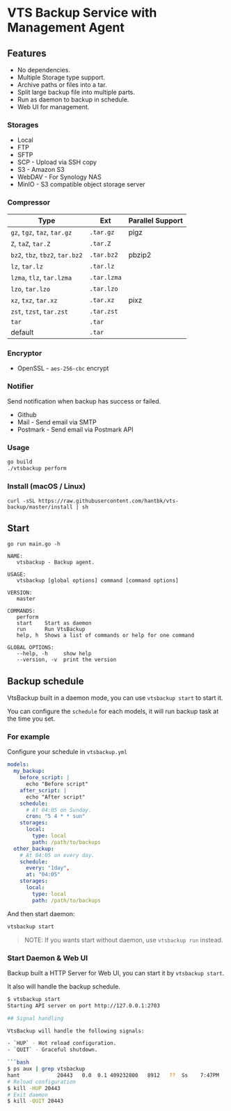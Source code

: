 # VTS Backup Service with Management Agent

## Features
- No dependencies.
- Multiple Storage type support.
- Archive paths or files into a tar.
- Split large backup file into multiple parts.
- Run as daemon to backup in schedule.
- Web UI for management.

### Storages

- Local
- FTP
- SFTP
- SCP - Upload via SSH copy 
- S3 - Amazon S3
- WebDAV - For Synology NAS 
- MinIO - S3 compatible object storage server

### Compressor

| Type                            | Ext         | Parallel Support |
 |---------------------------------|-------------|------------------|
| `gz`, `tgz`, `taz`, `tar.gz`    | `.tar.gz`   | pigz             |
| `Z`, `taZ`, `tar.Z`             | `.tar.Z`    |                  |
| `bz2`, `tbz`, `tbz2`, `tar.bz2` | `.tar.bz2`  | pbzip2           |
| `lz`, `tar.lz`                  | `.tar.lz`   |                  |
| `lzma`, `tlz`, `tar.lzma`       | `.tar.lzma` |                  |
| `lzo`, `tar.lzo`                | `.tar.lzo`  |                  |
| `xz`, `txz`, `tar.xz`           | `.tar.xz`   | pixz             |
| `zst`, `tzst`, `tar.zst`        | `.tar.zst`  |                  |
| `tar`                           | `.tar`      |                  |
| default                         | `.tar`      |                  |

### Encryptor

- OpenSSL - `aes-256-cbc` encrypt

### Notifier
Send notification when backup has success or failed.
- Github 
- Mail - Send email via SMTP
- Postmark - Send email via Postmark API

### Usage
```bash
go build
./vtsbackup perform
```

### Install (macOS / Linux)
```shell
curl -sSL https://raw.githubusercontent.com/hantbk/vts-backup/master/install | sh
```

## Start 
```shell
go run main.go -h
```

```
NAME:
   vtsbackup - Backup agent.

USAGE:
   vtsbackup [global options] command [command options]

VERSION:
   master

COMMANDS:
   perform  
   start    Start as daemon
   run      Run VtsBackup
   help, h  Shows a list of commands or help for one command

GLOBAL OPTIONS:
   --help, -h     show help
   --version, -v  print the version
```


## Backup schedule

VtsBackup built in a daemon mode, you can use `vtsbackup start` to start it.

You can configure the `schedule` for each models, it will run backup task at the time you set.

### For example

Configure your schedule in `vtsbackup.yml`

 ```yml
 models:
   my_backup:
     before_script: |
       echo "Before script"
     after_script: |
       echo "After script"
     schedule:
       # At 04:05 on Sunday.
       cron: "5 4 * * sun"
     storages:
       local:
         type: local
         path: /path/to/backups
   other_backup:
     # At 04:05 on every day.
     schedule:
       every: "1day",
       at: "04:05"
     storages:
       local:
         type: local
         path: /path/to/backups
 ```

And then start daemon:
 ```bash
 vtsbackup start
 ```

> NOTE: If you wants start without daemon, use `vtsbackup run` instead.

### Start Daemon & Web UI
 Backup built a HTTP Server for Web UI, you can start it by `vtsbackup start`.

 It also will handle the backup schedule.

 ```bash
 $ vtsbackup start
 Starting API server on port http://127.0.0.1:2703

## Signal handling

VtsBackup will handle the following signals:

- `HUP` - Hot reload configuration.
- `QUIT` - Graceful shutdown.

 ```bash
 $ ps aux | grep vtsbackup
 hant            20443   0.0  0.1 409232800   8912   ??  Ss    7:47PM   0:00.02 vtsbackup run
 # Reload configuration
 $ kill -HUP 20443
 # Exit daemon
 $ kill -QUIT 20443
 ```
